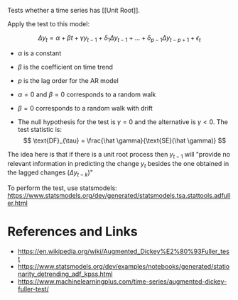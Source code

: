 Tests whether a time series has [[Unit Root]].

Apply the test to this model:

$$
\Delta y_t = \alpha + \beta t + \gamma y_{t-1} + \delta_1 \Delta y_{t-1} + ... + \delta_{p-1} \Delta y_{t - p + 1} + \epsilon_t
$$

- $\alpha$ is a constant
- $\beta$ is the coefficient on time trend
- $p$ is the lag order for the AR model

- $\alpha = 0$ and $\beta = 0$ corresponds to a random walk
- $\beta = 0$ corresponds to a random walk with drift


- The null hypothesis for the test is $\gamma = 0$ and the alternative is $\gamma < 0$. The test statistic is:
$$
\text{DF}_{\tau} = \frac{\hat \gamma}{\text{SE}(\hat \gamma)}
$$

The idea here is that if there is a unit root process then $y_{t-1}$ will "provide no relevant information in predicting the change $y_t$ besides the one obtained in the lagged changes ($\Delta y_{t-k}$)"

To perform the test, use statsmodels:
https://www.statsmodels.org/dev/generated/statsmodels.tsa.stattools.adfuller.html

# References and Links
- https://en.wikipedia.org/wiki/Augmented_Dickey%E2%80%93Fuller_test
- https://www.statsmodels.org/dev/examples/notebooks/generated/stationarity_detrending_adf_kpss.html
- https://www.machinelearningplus.com/time-series/augmented-dickey-fuller-test/